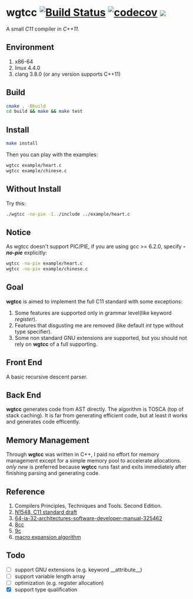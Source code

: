 # wgtcc [![Build Status](https://travis-ci.org/wgtdkp/wgtcc.svg?branch=master)](https://travis-ci.org/wgtdkp/wgtcc) [![codecov](https://codecov.io/gh/wgtdkp/wgtcc/branch/master/graph/badge.svg)](https://codecov.io/gh/wgtdkp/wgtcc) <a href="https://996.icu"><img src="https://img.shields.io/badge/link-996.icu-red.svg"></a>

A small _C11_ compiler in _C++11_.

## Environment

  1. x86-64
  2. linux 4.4.0
  3. clang 3.8.0 (or any version supports C++11)

## Build

  ```bash
  cmake . -Bbuild
  cd build && make && make test
  ```

## Install

  ```bash
  make install
  ```

Then you can play with the examples:

  ```bash
  wgtcc example/heart.c
  wgtcc example/chinese.c
  ```

## Without Install

Try this:

  ```bash
  ./wgtcc -no-pie -I../include ../example/heart.c
  ```

## Notice

As wgtcc doesn't support PIC/PIE, if you are using gcc >= 6.2.0, specify **_-no-pie_** explicitly:

```bash
wgtcc -no-pie example/heart.c
wgtcc -no-pie example/chinese.c
```

## Goal

**wgtcc** is aimed to implement the full C11 standard with some exceptions:

1. Some features are supported only in grammar level(like keyword _register_).
2. Features that disgusting me are removed (like default _int_ type without type specifier).
3. Some non standard GNU extensions are supported, but you should not rely on **wgtcc** of a full supporting.

## Front End

A basic recursive descent parser.

## Back End

**wgtcc** generates code from AST directly. The algorithm is TOSCA (top of stack caching). It is far from generating efficient code, but at least it works and generates code efficently.

## Memory Management

Through **wgtcc** was written in C++, I paid no effort for memory management except for a simple memory pool to accelerate allocations. _only_ _new_ is preferred because **wgtcc** runs fast and exits immediately after finishing parsing and generating code.

## Reference

1. Compilers Principles, Techniques and Tools. Second Edition.
2. [N1548, C11 standard draft](http://www.open-std.org/jtc1/sc22/wg14/www/docs/n1548.pdf)
3. [64-ia-32-architectures-software-developer-manual-325462](http://www.intel.com/content/www/us/en/architecture-and-technology/64-ia-32-architectures-software-developer-manual-325462.html)
4. [8cc](https://github.com/rui314/8cc)
5. [9c](https://github.com/huangguiyang/9c)
6. [macro expansion algorithm](https://github.com/wgtdkp/wgtcc/blob/master/doc/cpp.algo.pdf)

## Todo

- [ ] support GNU extensions (e.g. keyword \_\_attribute__)
- [ ] support variable length array
- [ ] optimization (e.g. register allocation)
- [x] support type qualification
